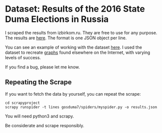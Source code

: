 Dataset: Results of the 2016 State Duma Elections in Russia
===========================================================

I scraped the results from izbirkom.ru. They are free to use for any purpose.
The results are [here](https://github.com/mpenkov/gosduma7/blob/master/scrapyproject/results.json).
The format is one JSON object per line.

You can see an example of working with the dataset [here](https://github.com/mpenkov/gosduma7/blob/master/Introduction.ipynb).
I used the dataset to recreate [graphs](https://github.com/mpenkov/gosduma7/blob/master/Introduction.ipynb) found elsewhere on the Internet, with varying levels of success.

If you find a bug, please let me know.

Repeating the Scrape
--------------------

If you want to fetch the data by yourself, you can repeat the scrape:

    cd scrapyproject
    scrapy runspider -t lines gosduma7/spiders/myspider.py -o results.json

You will need python3 and scrapy.

Be considerate and scrape responsibly.
